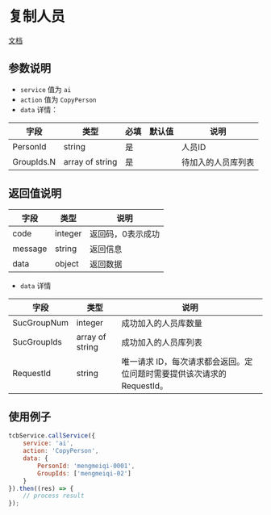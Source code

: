 # 复制人员

[文档](https://cloud.tencent.com/document/product/867/32796)

## 参数说明

* `service` 值为 `ai`
* `action` 值为 `CopyPerson`
* `data` 详情：

| 字段 | 类型 | 必填 | 默认值 | 说明
| --- | --- | --- | --- | ---
| PersonId | string | 是 | | 人员ID
| GroupIds.N | array of string | 是 | | 待加入的人员库列表

## 返回值说明

 字段 | 类型 | 说明
| --- | --- | ---
| code | integer | 返回码，0表示成功
| message | string | 返回信息
| data | object | 返回数据

* `data` 详情

 字段 | 类型 | 说明
| --- | --- | ---
| SucGroupNum | integer | 成功加入的人员库数量
| SucGroupIds | array of string | 成功加入的人员库列表
| RequestId | string | 唯一请求 ID，每次请求都会返回。定位问题时需要提供该次请求的 RequestId。


## 使用例子

```js
tcbService.callService({
    service: 'ai',
    action: 'CopyPerson',
    data: {
        PersonId: 'mengmeiqi-0001',
        GroupIds: ['mengmeiqi-02']
    }
}).then((res) => {
    // process result
});
```